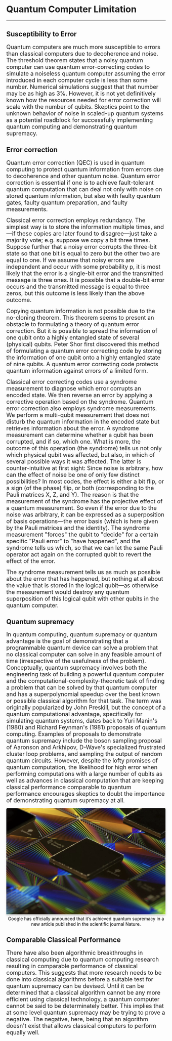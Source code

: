 # Quantum Computer Limitation
---
## Susceptibility to Error
<font size = 4> Quantum computers are much more susceptible to errors than classical computers due to decoherence and noise. The threshold theorem states that a noisy quantum computer can use quantum error-correcting codes to simulate a noiseless quantum computer assuming the error introduced in each computer cycle is less than some number. Numerical simulations suggest that that number may be as high as 3%. However, it is not yet definitively known how the resources needed for error correction will scale with the number of qubits. Skeptics point to the unknown behavior of noise in scaled-up quantum systems as a potential roadblock for successfully implementing quantum computing and demonstrating quantum supremacy.</font> 

## Error correction
<font size = 4>  Quantum error correction (QEC) is used in quantum computing to protect quantum information from errors due to decoherence and other quantum noise. Quantum error correction is essential if one is to achieve fault-tolerant quantum computation that can deal not only with noise on stored quantum information, but also with faulty quantum gates, faulty quantum preparation, and faulty measurements.</font> 

<font size = 4>Classical error correction employs redundancy. The simplest way is to store the information multiple times, and—if these copies are later found to disagree—just take a majority vote; e.g. suppose we copy a bit three times. Suppose further that a noisy error corrupts the three-bit state so that one bit is equal to zero but the other two are equal to one. If we assume that noisy errors are independent and occur with some probability p, it is most likely that the error is a single-bit error and the transmitted message is three ones. It is possible that a double-bit error occurs and the transmitted message is equal to three zeros, but this outcome is less likely than the above outcome.</font> 

<font size = 4>Copying quantum information is not possible due to the no-cloning theorem. This theorem seems to present an obstacle to formulating a theory of quantum error correction. But it is possible to spread the information of one qubit onto a highly entangled state of several (physical) qubits. Peter Shor first discovered this method of formulating a quantum error correcting code by storing the information of one qubit onto a highly entangled state of nine qubits. A quantum error correcting code protects quantum information against errors of a limited form.</font> 

<font size = 4>Classical error correcting codes use a syndrome measurement to diagnose which error corrupts an encoded state. We then reverse an error by applying a corrective operation based on the syndrome. Quantum error correction also employs syndrome measurements. We perform a multi-qubit measurement that does not disturb the quantum information in the encoded state but retrieves information about the error. A syndrome measurement can determine whether a qubit has been corrupted, and if so, which one. What is more, the outcome of this operation (the syndrome) tells us not only which physical qubit was affected, but also, in which of several possible ways it was affected. The latter is counter-intuitive at first sight: Since noise is arbitrary, how can the effect of noise be one of only few distinct possibilities? In most codes, the effect is either a bit flip, or a sign (of the phase) flip, or both (corresponding to the Pauli matrices X, Z, and Y). The reason is that the measurement of the syndrome has the projective effect of a quantum measurement. So even if the error due to the noise was arbitrary, it can be expressed as a superposition of basis operations—the error basis (which is here given by the Pauli matrices and the identity). The syndrome measurement "forces" the qubit to "decide" for a certain specific "Pauli error" to "have happened", and the syndrome tells us which, so that we can let the same Pauli operator act again on the corrupted qubit to revert the effect of the error.</font> 

<font size = 4>The syndrome measurement tells us as much as possible about the error that has happened, but nothing at all about the value that is stored in the logical qubit—as otherwise the measurement would destroy any quantum superposition of this logical qubit with other qubits in the quantum computer. </font> 

## Quantum supremacy
<font size = 4 > In quantum computing, quantum supremacy or quantum advantage is the goal of demonstrating that a programmable quantum device can solve a problem that no classical computer can solve in any feasible amount of time (irrespective of the usefulness of the problem). Conceptually, quantum supremacy involves both the engineering task of building a powerful quantum computer and the computational-complexity-theoretic task of finding a problem that can be solved by that quantum computer and has a superpolynomial speedup over the best known or possible classical algorithm for that task. The term was originally popularized by John Preskill, but the concept of a quantum computational advantage, specifically for simulating quantum systems, dates back to Yuri Manin's (1980) and Richard Feynman's (1981) proposals of quantum computing. Examples of proposals to demonstrate quantum supremacy include the boson sampling proposal of Aaronson and Arkhipov, D-Wave's specialized frustrated cluster loop problems, and sampling the output of random quantum circuits. However, despite the lofty promises of quantum computation, the likelihood for high error when performing computations with a large number of qubits as well as advances in classical computation that are keeping classical performance comparable to quantum performance encourages skeptics to doubt the importance of demonstrating quantum supremacy at all. </font> 

<center>
    <img style="border-radius: 0.3125em;
    box-shadow: 0 2px 4px 0 rgba(34,36,38,.12),0 2px 10px 0 rgba(34,36,38,.08);" 
    src="/google.png">
    <br>
    <div style="color:black;
    display: inline-block;"
    >Google has officially announced that it’s achieved quantum supremacy in a new article published in the scientific journal Nature.</div>
</center>


## Comparable Classical Performance
<font size = 4 > There have also been algorithmic breakthroughs in classical computing due to quantum computing research resulting in comparable performance of classical computers. This suggests that more research needs to be done into classical algorithms before a suitable test for quantum supremacy can be devised. Until it can be determined that a classical algorithm cannot be any more efficient using classical technology, a quantum computer cannot be said to be determinately better. This implies that at some level quantum supremacy may be trying to prove a negative. The negative, here, being that an algorithm doesn't exist that allows classical computers to perform equally well.
</font> 
